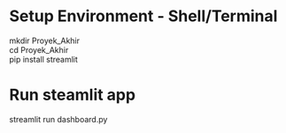 # Setup Environment - Shell/Terminal
mkdir Proyek_Akhir   
cd Proyek_Akhir    
pip install streamlit

# Run steamlit app
streamlit run dashboard.py
